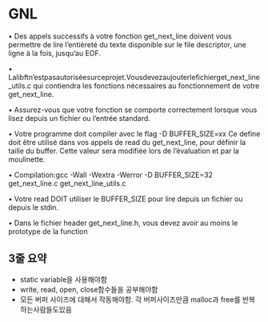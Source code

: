 # GNL

• Des appels successifs à votre fonction get_next_line doivent vous permettre de lire l’entièreté du texte disponible sur le file descriptor, une ligne à la fois, jusqu’au EOF.

• Lalibftn’estpasautoriséesurceprojet.Vousdevezaujouterlefichierget_next_line_utils.c qui contiendra les fonctions nécessaires au fonctionnement de votre get_next_line.

• Assurez-vous que votre fonction se comporte correctement lorsque vous lisez depuis un fichier ou l’entrée standard.

• Votre programme doit compiler avec le flag -D BUFFER_SIZE=xx Ce define doit être utilisé dans vos appels de read du get_next_line, pour définir la taille du buffer. Cette valeur sera modifiée lors de l’évaluation et par la moulinette.

• Compilation:gcc -Wall -Wextra -Werror -D BUFFER_SIZE=32 get_next_line.c get_next_line_utils.c

• Votre read DOIT utiliser le BUFFER_SIZE pour lire depuis un fichier ou depuis le stdin.

• Dans le fichier header get_next_line.h, vous devez avoir au moins le prototype de la function

## 3줄 요약
- static variable을 사용해야함
- write, read, open, close함수들을 공부해야함
- 모든 버퍼 사이즈에 대해서 작동해야함. 각 버퍼사이즈만큼 malloc과 free를 반복하는사람들도있음
